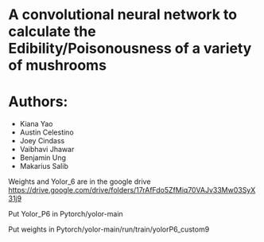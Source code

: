 # A convolutional neural network to calculate the Edibility/Poisonousness of a variety of mushrooms

# Authors:
- Kiana Yao
- Austin Celestino
- Joey Cindass
- Vaibhavi Jhawar
- Benjamin Ung
- Makarius Salib


Weights and Yolor_6 are in the google drive
https://drive.google.com/drive/folders/17rAfFdo5ZfMiq70VAJv33Mw03SyX31j9


Put Yolor_P6 in Pytorch/yolor-main

Put weights in Pytorch/yolor-main/run/train/yolorP6_custom9
